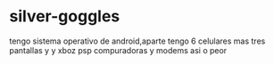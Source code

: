 # silver-goggles
tengo sistema operativo de android,aparte tengo 6 celulares mas  tres pantallas y y xboz psp compuradoras y modems asi o peor 
